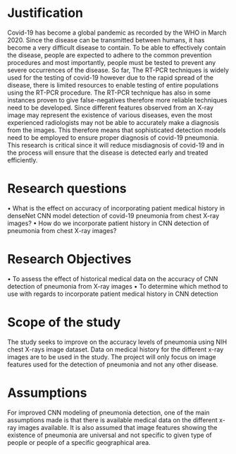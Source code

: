 # Justification
Covid-19 has become a global pandemic as recorded by the WHO in March 2020. Since the disease can be
transmitted between humans, it has become a very difficult disease to contain. To be able to effectively
contain the disease, people are expected to adhere to the common prevention procedures and most
importantly, people must be tested to prevent any severe occurrences of the disease. So far, The RT-PCR
techniques is widely used for the testing of covid-19 however due to the rapid spread of the disease, there
is limited resources to enable testing of entire populations using the RT-PCR procedure. The RT-PCR
technique has also in some instances proven to give false-negatives therefore more reliable techniques
need to be developed.
Since different features observed from an X-ray image may represent the existence of various diseases,
even the most experienced radiologists may not be able to accurately make a diagnosis from the images.
This therefore means that sophisticated detection models need to be employed to ensure proper
diagnosis of covid-19 pneumonia. This research is critical since it will reduce misdiagnosis of covid-19 and
in the process will ensure that the disease is detected early and treated efficiently.
# Research questions
• What is the effect on accuracy of incorporating patient medical history in denseNet CNN model
detection of covid-19 pneumonia from chest X-ray images?
• How do we incorporate patient history in CNN detection of pneumonia from chest X-ray
images?
# Research Objectives
• To assess the effect of historical medical data on the accuracy of CNN detection of pneumonia
from X-ray images
• To determine which method to use with regards to incorporate patient medical history in CNN
detection
# Scope of the study
The study seeks to improve on the accuracy levels of pneumonia using NIH chest X-rays image dataset.
Data on medical history for the different x-ray images are to be used in the study. The project will only
focus on image features used for the detection of pneumonia and not any other disease.
# Assumptions
For improved CNN modeling of pneumonia detection, one of the main assumptions made is that there is
available medical data on the different x-ray images available. It is also assumed that image features
showing the existence of pneumonia are universal and not specific to given type of people or people of a
specific geographical area.
